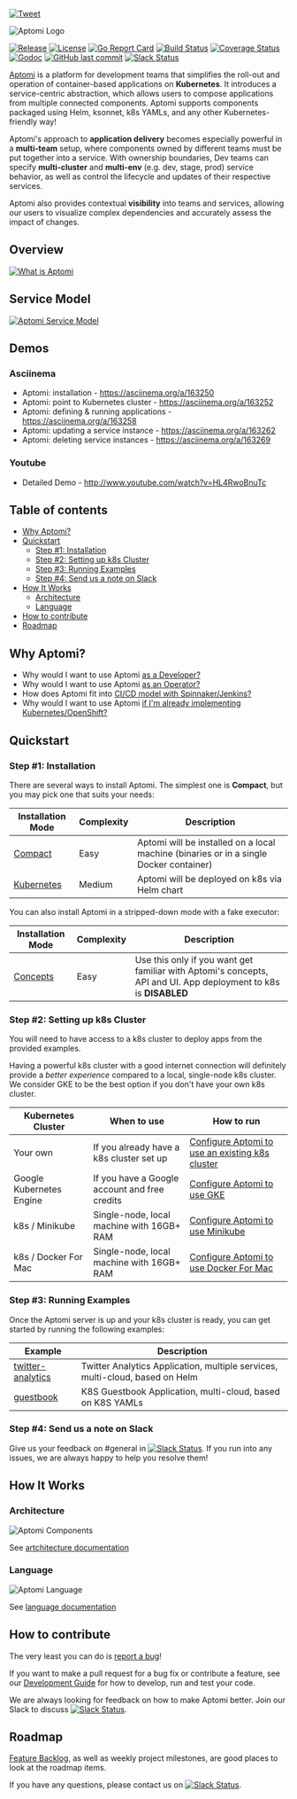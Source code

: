 [![Tweet](https://img.shields.io/twitter/url/http/shields.io.svg?style=social)](https://twitter.com/intent/tweet?text=Check%20out%20Aptomi,%20intelligent%20service%20delivery%20platform%20for%20Kubernetes%20(http://aptomi.io)&url=https://github.com/Aptomi/aptomi&via=_aptomi&hashtags=kubernetes,docker,go,containers,microservices,helm,ops,dev,devops,cicd,continuousdelivery,software)

![Aptomi Logo](images/aptomi-logo-new.png)

[![Release](https://img.shields.io/github/release/Aptomi/aptomi.svg)](https://github.com/Aptomi/aptomi/releases/latest)
[![License](https://img.shields.io/github/license/Aptomi/aptomi.svg)](https://github.com/Aptomi/aptomi/LICENSE.md)
[![Go Report Card](https://goreportcard.com/badge/github.com/Aptomi/aptomi)](https://goreportcard.com/report/github.com/Aptomi/aptomi)
[![Build Status](https://ci.aptomi.io/buildStatus/icon?job=aptomi%20-%20tests)](https://ci.aptomi.io/job/aptomi%20-%20tests/)
[![Coverage Status](https://coveralls.io/repos/github/Aptomi/aptomi/badge.svg)](https://coveralls.io/github/Aptomi/aptomi)
[![Godoc](https://godoc.org/github.com/Aptomi/aptomi?status.svg)](https://godoc.org/github.com/Aptomi/aptomi)
[![GitHub last commit](https://img.shields.io/github/last-commit/Aptomi/aptomi.svg)](https://github.com/Aptomi/aptomi/commits/master)
[![Slack Status](https://img.shields.io/badge/slack-join_channel-ff69b4.svg)](http://slack.aptomi.io)

[Aptomi](http://aptomi.io) is a platform for development teams that simplifies the roll-out and operation of container-based applications on **Kubernetes**. It introduces a service-centric abstraction, which allows users to compose applications from multiple connected components. Aptomi supports components packaged using Helm, ksonnet, k8s YAMLs, and any other Kubernetes-friendly way!

Aptomi's approach to **application delivery** becomes especially powerful in a **multi-team** setup, where components owned by different teams must be put together into a service. With ownership boundaries, Dev teams can specify **multi-cluster** and **multi-env** (e.g. dev, stage, prod) service behavior, as well as control the lifecycle and updates of their respective services.

Aptomi also provides contextual **visibility** into teams and services, allowing our users to visualize complex dependencies and accurately assess the impact of changes. 

## Overview

[![What is Aptomi](images/aptomi-overview-ng.png)](https://www.youtube.com/watch?v=j4DVtZvMqGg)

## Service Model 

[![Aptomi Service Model](images/aptomi-service-model-ng.png)](https://www.youtube.com/watch?v=wHEcpkPCkpk)

## Demos

### Asciinema
* Aptomi: installation - https://asciinema.org/a/163250
* Aptomi: point to Kubernetes cluster - https://asciinema.org/a/163252
* Aptomi: defining & running applications - https://asciinema.org/a/163258
* Aptomi: updating a service instance - https://asciinema.org/a/163262
* Aptomi: deleting service instances - https://asciinema.org/a/163269

### Youtube
* Detailed Demo - http://www.youtube.com/watch?v=HL4RwoBnuTc

## Table of contents
<!-- START doctoc generated TOC please keep comment here to allow auto update -->
<!-- DON'T EDIT THIS SECTION, INSTEAD RE-RUN doctoc TO UPDATE -->


- [Why Aptomi?](#why-aptomi)
- [Quickstart](#quickstart)
  - [Step #1: Installation](#step-1-installation)
  - [Step #2: Setting up k8s Cluster](#step-2-setting-up-k8s-cluster)
  - [Step #3: Running Examples](#step-3-running-examples)
  - [Step #4: Send us a note on Slack](#step-4-send-us-a-note-on-slack)
- [How It Works](#how-it-works)
  - [Architecture](#architecture)
  - [Language](#language)
- [How to contribute](#how-to-contribute)
- [Roadmap](#roadmap)

<!-- END doctoc generated TOC please keep comment here to allow auto update -->

## Why Aptomi?

* Why would I want to use Aptomi [as a Developer?](docs/benefits.md#for-developers)
* Why would I want to use Aptomi [as an Operator?](docs/benefits.md#for-operators)
* How does Aptomi fit into [CI/CD model with Spinnaker/Jenkins?](docs/benefits.md#how-aptomi-fits-into-cicd-jenkins-spinnaker)
* Why would I want to use Aptomi [if I'm already implementing Kubernetes/OpenShift?](docs/benefits.md#why-would-i-want-to-use-aptomi-if-im-already-implementing-kubernetesopenshift)

## Quickstart

### Step #1: Installation
There are several ways to install Aptomi. The simplest one is **Compact**, but you may pick one that suits your needs:

Installation Mode     | Complexity | Description
----------------------|------------|-------------
[Compact](docs/install_compact.md) | Easy | Aptomi will be installed on a local machine (binaries or in a single Docker container)
[Kubernetes](docs/install_kubernetes.md) | Medium | Aptomi will be deployed on k8s via Helm chart

You can also install Aptomi in a stripped-down mode with a fake executor:

Installation Mode     | Complexity | Description
----------------------|------------|-------------
[Concepts](docs/install_concepts.md) | Easy | Use this only if you want get familiar with Aptomi's concepts, API and UI. App deployment to k8s is **DISABLED**

### Step #2: Setting up k8s Cluster

You will need to have access to a k8s cluster to deploy apps from the provided examples.

Having a powerful k8s cluster with a good internet connection will definitely provide a *better experience* compared to a local, single-node k8s cluster. We consider GKE to be the best option if you don't have your own k8s cluster.

Kubernetes Cluster | When to use     | How to run
------------|-----------------|-----------
Your own    | If you already have a k8s cluster set up | [Configure Aptomi to use an existing k8s cluster](docs/k8s_own.md)
Google Kubernetes Engine | If you have a Google account and free credits | [Configure Aptomi to use GKE](docs/k8s_gke.md)
k8s / Minikube | Single-node, local machine with 16GB+ RAM | [Configure Aptomi to use Minikube](docs/k8s_minikube.md)
k8s / Docker For Mac | Single-node, local machine with 16GB+ RAM | [Configure Aptomi to use Docker For Mac](docs/k8s_docker_for_mac.md)

### Step #3: Running Examples

Once the Aptomi server is up and your k8s cluster is ready, you can get started by running the following examples:

Example    | Description
-----------|------------
[twitter-analytics](examples/twitter-analytics) | Twitter Analytics Application, multiple services, multi-cloud, based on Helm
[guestbook](examples/guestbook) | K8S Guestbook Application, multi-cloud, based on K8S YAMLs

### Step #4: Send us a note on Slack

Give us your feedback on #general in [![Slack Status](https://img.shields.io/badge/slack-join_channel-ff69b4.svg)](http://slack.aptomi.io). If you run into any issues, we are always happy to help you resolve them! 

## How It Works

### Architecture
![Aptomi Components](images/aptomi-components.png) 

See [artchitecture documentation](docs/architecture.md)

### Language
![Aptomi Language](images/aptomi-language.png)

See [language documentation](docs/language.md)

## How to contribute
The very least you can do is [report a bug](https://github.com/Aptomi/aptomi/issues)!

If you want to make a pull request for a bug fix or contribute a feature, see our [Development Guide](docs/dev_guide.md) for how to develop, run and test your code.

We are always looking for feedback on how to make Aptomi better. Join our Slack to discuss [![Slack Status](https://img.shields.io/badge/slack-join_channel-ff69b4.svg)](http://slack.aptomi.io).

## Roadmap
[Feature Backlog](https://github.com/Aptomi/aptomi/milestone/11), as well as weekly project milestones, are good places to look at the roadmap items.

If you have any questions, please contact us on [![Slack Status](https://img.shields.io/badge/slack-join_channel-ff69b4.svg)](http://slack.aptomi.io).
